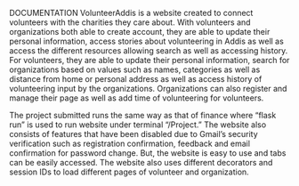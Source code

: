 DOCUMENTATION
VolunteerAddis is a website created to connect volunteers with the charities they care about. With volunteers and organizations both
able to create account, they are able to update their personal information, access stories about volunteering in Addis as well as access
the different resources allowing search as well as accessing history. For volunteers, they are able to update their personal information,
search for organizations based on values such as names, categories as well as distance from home or personal address as well as access
history of volunteering input by the organizations. Organizations can also register and manage their page as well as add time of volunteering
for volunteers.

The project submitted runs the same way as that of finance where “flask run” is used to run website under terminal “/Project.” The
website also consists of features that have been disabled due to Gmail’s security verification such as registration confirmation,
feedback and email confirmation for password change. But, the website is easy to use and tabs can be easily accessed. The website
also uses different decorators and session IDs to load different pages of volunteer and organization.

